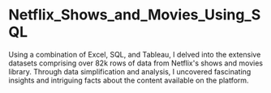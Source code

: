 # Netflix_Shows_and_Movies_Using_SQL
Using a combination of Excel, SQL, and Tableau, I delved into the extensive datasets comprising over 82k rows of data from Netflix's shows and movies library. Through data simplification and analysis, I uncovered fascinating insights and intriguing facts about the content available on the platform.
